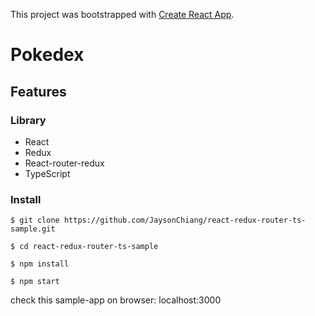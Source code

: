 This project was bootstrapped with [Create React App](https://github.com/facebookincubator/create-react-app).

# Pokedex

## Features
### Library
  - React
  - Redux
  - React-router-redux
  - TypeScript

### Install

```
$ git clone https://github.com/JaysonChiang/react-redux-router-ts-sample.git 

$ cd react-redux-router-ts-sample

$ npm install

$ npm start
```

check this sample-app on browser: localhost:3000
